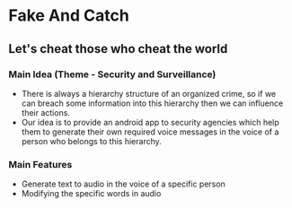 # Fake And Catch
## Let's cheat those who cheat the world
### Main Idea (Theme - Security and Surveillance)
* There is always a hierarchy structure of an organized crime, so if we can breach some information into this hierarchy then we can influence their actions.
* Our idea is to provide an android app to security agencies which help them to generate their own required voice messages in the voice of a person who belongs to this hierarchy.
### Main Features
* Generate text to audio in the voice of a specific person
* Modifying the specific words in audio
